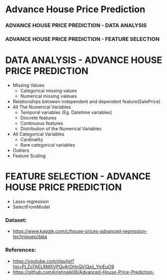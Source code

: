 # **Advance House Price Prediction**

###   **ADVANCE HOUSE PRICE PREDICTION - DATA ANALYSIS**
###   **ADVANCE HOUSE PRICE PREDICTION - FEATURE SELECTION**

# DATA ANALYSIS - ADVANCE HOUSE PRICE PREDICTION
 * Missing Values
   *   Categorical missing values
   *   Numerical missing valeues
 * Relationships between independent and dependent feature(SalePrice)
 * All The Numerical Variables
    *   Temporal variables (Eg. Datetime variables)
    *   Discrete features
    *   Continuous features
    *   Distribution of the Numerical Variables
 * All Categorical Variables
    *   Cardinality
    *   Rare categorical variables
 * Outliers
 * Feature Scaling
 
# **FEATURE SELECTION - ADVANCE HOUSE PRICE PREDICTION**
 * Lasso regression 
 * SelectFromModel

### Dataset: 
* https://www.kaggle.com/c/house-prices-advanced-regression-techniques/data

### References:
* https://youtube.com/playlist?list=PLZoTAELRMXVPQyArDHyQVjQxjj_YmEuO9
* https://github.com/krishnaik06/Advanced-House-Price-Prediction-
